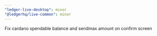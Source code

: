 ```yaml
---
"ledger-live-desktop": minor
"@ledgerhq/live-common": minor
---
```


Fix cardano spendable balance and sendmax amount on confirm screen

